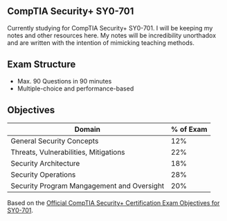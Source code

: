 ## CompTIA Security+ SY0-701
Currently studying for CompTIA Security+ SY0-701. I will be keeping my notes and other resources here. My notes will be incredibility unorthadox and are written with the intention of mimicking teaching methods. 
## Exam Structure
- Max. 90 Questions in 90 minutes
- Multiple-choice and performance-based
## Objectives
|Domain|% of Exam|
|--------|-------|
|General Security Concepts|12%|
|Threats, Vulnerabilities, Mitigations|22%|
|Security Architecture|18%|
|Security Operations|28%|
|Security Program Mangagement and Oversight|20%|

Based on the [Official CompTIA Security+ Certification Exam Objectives for SY0-701](https://www.comptia.org/training/resources/exam-objectives).
